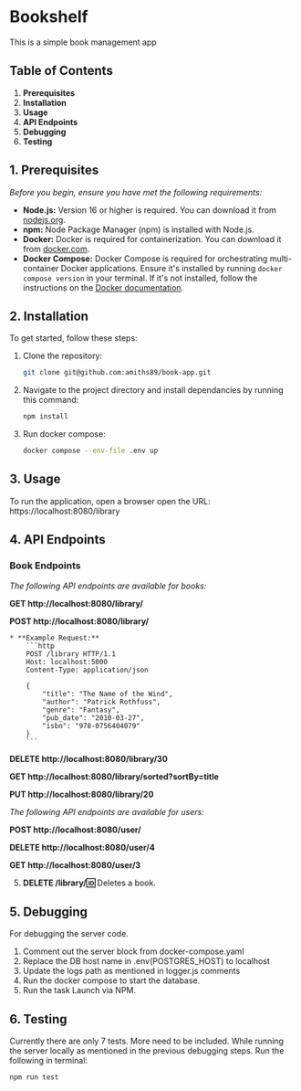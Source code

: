# Bookshelf

This is a simple book management app

## Table of Contents

1.  **Prerequisites**
2.  **Installation**
3.  **Usage**
4.  **API Endpoints**
5.  **Debugging**
6.  **Testing**

## 1. Prerequisites

*Before you begin, ensure you have met the following requirements:*

* **Node.js:** Version 16 or higher is required. You can download it from [nodejs.org](https://nodejs.org/).
* **npm:** Node Package Manager (npm) is installed with Node.js.
* **Docker:** Docker is required for containerization. You can download it from [docker.com](https://www.docker.com/get-started).
* **Docker Compose:** Docker Compose is required for orchestrating multi-container Docker applications. Ensure it's installed by running `docker compose version` in your terminal. If it's not installed, follow the instructions on the [Docker documentation](https://docs.docker.com/compose/install/linux/).

## 2. Installation

To get started, follow these steps:

1.  Clone the repository:

    ```bash
    git clone git@github.com:amiths89/book-app.git
    ```

2.  Navigate to the project directory and install dependancies by running this command:

    ```bash
    npm install
    ```

3.  Run docker compose:

    ```bash
    docker compose --env-file .env up
    ```

## 3. Usage

To run the application, open a browser open the URL: https://localhost:8080/library

## 4. API Endpoints

### Book Endpoints

*The following API endpoints are available for books:*

**GET http://localhost:8080/library/**

**POST http://localhost:8080/library/**

    * **Example Request:**
        ```http
        POST /library HTTP/1.1
        Host: localhost:5000
        Content-Type: application/json

        {
            "title": "The Name of the Wind",
            "author": "Patrick Rothfuss",
            "genre": "Fantasy",
            "pub_date": "2010-03-27",
            "isbn": "978-0756404079"
        }
        ```

**DELETE http://localhost:8080/library/30**

**GET http://localhost:8080/library/sorted?sortBy=title**

**PUT http://localhost:8080/library/20**

*The following API endpoints are available for users:*

**POST http://localhost:8080/user/**

**DELETE http://localhost:8080/user/4**

**GET http://localhost:8080/user/3**

5.  **DELETE /library/:id:** Deletes a book.

## 5. Debugging

For debugging the server code.

1. Comment out the server block from docker-compose.yaml
2. Replace the DB host name in .env(POSTGRES_HOST) to localhost
3. Update the logs path as mentioned in logger.js comments
4. Run the docker compose to start the database.
5. Run the task Launch via NPM.

## 6. Testing

Currently there are only 7 tests. More need to be included. While running the server locally as mentioned in the previous debugging steps. Run the following in terminal:

    npm run test


